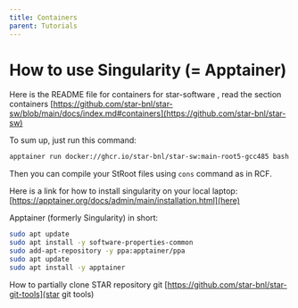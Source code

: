 ```yaml
---
title: Containers
parent: Tutorials
---
```


# How to use Singularity (= Apptainer)

Here is the README file for containers for star-software , read the section containers
[https://github.com/star-bnl/star-sw/blob/main/docs/index.md#containers](https://github.com/star-bnl/star-sw)

To sum up, just run this command:

``` bash
apptainer run docker://ghcr.io/star-bnl/star-sw:main-root5-gcc485 bash -l
```

Then you can compile your  StRoot files using `cons` command as in RCF.

Here is a link for how to install singularity on your local laptop:
[https://apptainer.org/docs/admin/main/installation.html](here)

Apptainer (formerly Singularity) in short:

``` bash
sudo apt update
sudo apt install -y software-properties-common
sudo add-apt-repository -y ppa:apptainer/ppa
sudo apt update
sudo apt install -y apptainer
```

How to partially clone STAR repository git
[https://github.com/star-bnl/star-git-tools](star git tools)
